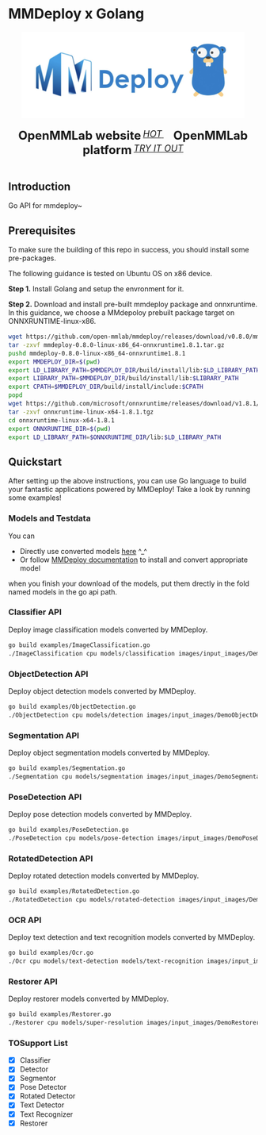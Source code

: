 # MMDeploy x Golang

<div align="center">
  <img src="resource/374620357.jpg" width="450"/>
  <div>&nbsp;</div>
  <div align="center">
    <b><font size="5">OpenMMLab website</font></b>
    <sup>
        <a href="https://openmmlab.com">
        <i><font size="4">HOT</font></i>
      </a>
    </sup>
    &nbsp;&nbsp;&nbsp;&nbsp;
    <b><font size="5">OpenMMLab platform</font></b>
    <sup>
      <a href="https://platform.openmmlab.com">
        <i><font size="4">TRY IT OUT</font></i>
      </a>
    </sup>
  </div>
  <div>&nbsp;</div>
</div>

## Introduction

Go API for mmdeploy~

## Prerequisites

To make sure the building of this repo in success, you should install some pre-packages.

The following guidance is tested on Ubuntu OS on x86 device.

**Step 1.** Install Golang and setup the envronment for it.

**Step 2.** Download and install pre-built mmdeploy package and onnxruntime. In this guidance, we choose a MMdepoloy prebuilt package target on ONNXRUNTIME-linux-x86.

```bash
wget https://github.com/open-mmlab/mmdeploy/releases/download/v0.8.0/mmdeploy-0.8.0-linux-x86_64-onnxruntime1.8.1.tar.gz
tar -zxvf mmdeploy-0.8.0-linux-x86_64-onnxruntime1.8.1.tar.gz
pushd mmdeploy-0.8.0-linux-x86_64-onnxruntime1.8.1
export MMDEPLOY_DIR=$(pwd)
export LD_LIBRARY_PATH=$MMDEPLOY_DIR/build/install/lib:$LD_LIBRARY_PATH
export LIBRARY_PATH=$MMDEPLOY_DIR/build/install/lib:$LIBRARY_PATH
export CPATH=$MMDEPLOY_DIR/build/install/include:$CPATH
popd
wget https://github.com/microsoft/onnxruntime/releases/download/v1.8.1/onnxruntime-linux-x64-1.8.1.tgz
tar -zxvf onnxruntime-linux-x64-1.8.1.tgz
cd onnxruntime-linux-x64-1.8.1
export ONNXRUNTIME_DIR=$(pwd)
export LD_LIBRARY_PATH=$ONNXRUNTIME_DIR/lib:$LD_LIBRARY_PATH
```

## Quickstart
 
After setting up the above instructions, you can use Go language to build your fantastic applications powered by MMDeploy!
Take a look by running some examples!

### Models and Testdata

You can

* Directly use converted models [here](https://drive.google.com/drive/folders/1CBdNu2TPAEw4rvKV-3cZNrmjlvtLOOU1?usp=sharing) ^_^
* Or follow [MMDeploy documentation](https://mmdeploy.readthedocs.io/en/latest/get_started.html#convert-model) to install and convert appropriate model

when you finish your download of the models, put them drectly in the fold named 
models in the go api path.
### Classifier API

Deploy image classification models converted by MMDeploy.

```bash
go build examples/ImageClassification.go
./ImageClassification cpu models/classification images/input_images/DemoImageClassification.png
```

### ObjectDetection API

Deploy object detection models converted by MMDeploy.

```bash
go build examples/ObjectDetection.go
./ObjectDetection cpu models/detection images/input_images/DemoObjectDetection.jpg
```

### Segmentation API

Deploy object segmentation models converted by MMDeploy.

```bash
go build examples/Segmentation.go
./Segmentation cpu models/segmentation images/input_images/DemoSegmentation.png
```

### PoseDetection API

Deploy pose detection models converted by MMDeploy.

```bash
go build examples/PoseDetection.go
./PoseDetection cpu models/pose-detection images/input_images/DemoPoseDetection.png
```

### RotatedDetection API

Deploy rotated detection models converted by MMDeploy.

```bash
go build examples/RotatedDetection.go
./RotatedDetection cpu models/rotated-detection images/input_images/DemoRotatedDetection.jpg
```

### OCR API

Deploy text detection and text recognition models converted by MMDeploy.

```bash
go build examples/Ocr.go
./Ocr cpu models/text-detection models/text-recognition images/input_images/DemoOcr.jpg
```

### Restorer API

Deploy restorer models converted by MMDeploy.

```bash
go build examples/Restorer.go
./Restorer cpu models/super-resolution images/input_images/DemoRestorer.png
```

### TOSupport List
- [x] Classifier
- [x] Detector
- [x] Segmentor
- [x] Pose Detector
- [x] Rotated Detector
- [x] Text Detector
- [x] Text Recognizer
- [x] Restorer